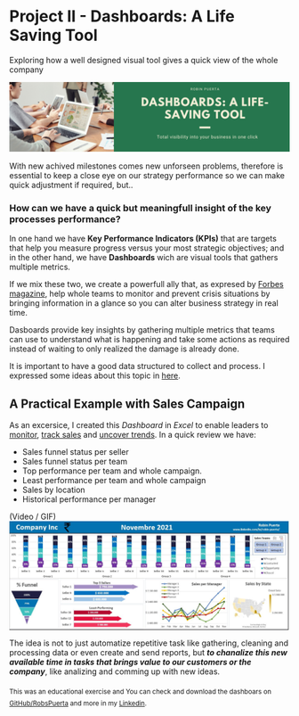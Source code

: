 # Project II - Dashboards: A Life Saving Tool
Exploring how a well designed visual tool gives a quick view of the whole company

<img src="https://github.com/robspuerta/Project-2-Dashboards---A-life-saving-tool/blob/main/Github%20repository%20banner.png" alt="Robin Puerta Business Process Analyst + Product Analyst">

With new achived milestones comes new unforseen problems, therefore is essential to keep a close eye on our strategy performance so we can make quick adjustment if required, but..

### How can we have a quick but meaningfull insight of the key processes performance?

In one hand we have **Key Performance Indicators (KPIs)** that are targets that help you measure progress versus your most strategic objectives; and in the other hand, we have **Dashboards** wich are visual tools that gathers multiple metrics.

If we mix these two, we create a powerfull ally that, as expresed by [Forbes magazine](https://www.forbes.com/sites/edwardsegal/2021/11/05/how-dashboards-are-helping-to-monitor-manage-and-prevent-crisis-situations/amp/), help whole teams to monitor and prevent crisis situations by bringing information in a glance so you can alter business strategy in real time.

Dasboards provide key insights by gathering multiple metrics that teams can use to understand what is happening and take some actions as required instead of waiting to only realized the damage is already done. 

It is important to have a good data structured to collect and process. I expressed some ideas about this topic in [here](https://www.linkedin.com/in/robin-puerta/).

## A Practical Example with Sales Campaign

As an excersice, I created this *Dashboard* in *Excel* to enable leaders to <ins>monitor</ins>, <ins>track sales</ins> and <ins>uncover trends</ins>. In a quick review we have: 
* Sales funnel status per seller
* Sales funnel status per team
* Top performance per team and whole campaign.
* Least performance per team and whole campaign
* Sales by location
* Historical performance per manager

(Video / GIF)
<img width="1200" align="center" src="https://github.com/robspuerta/Project-2-Dashboards---A-life-saving-tool/blob/main/DashboardNov21.JPG" alt="Robin Puerta Business Process Analyst + Product Analyst">

The idea is not to just automatize repetitive task like gathering, cleaning and processing data or even create and send reports, but ***to chanalize this new available time in tasks that brings value to our customers or the company***, like analizing and comming up with new ideas.

<sub>This was an educational exercise and You can check and download the dashboars on [GitHub/RobsPuerta](https://github.com/robspuerta) and more in my [Linkedin](https://www.linkedin.com/in/robin-puerta/). </sub>


